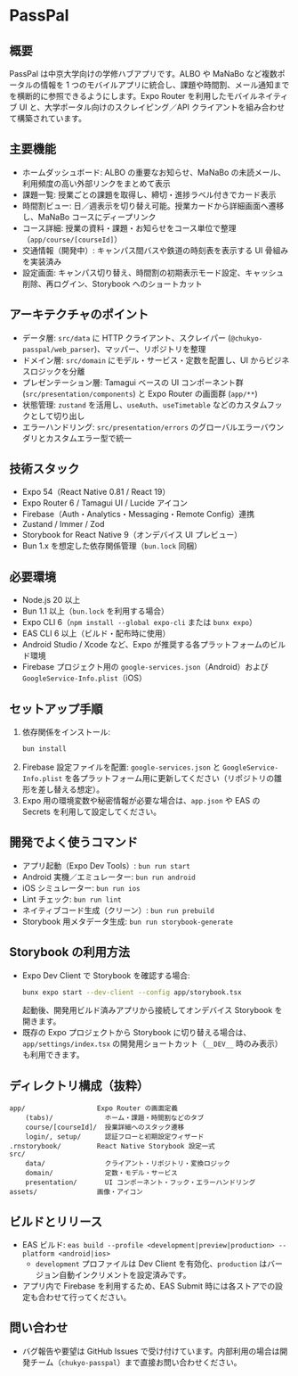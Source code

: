 # PassPal

## 概要
PassPal は中京大学向けの学修ハブアプリです。ALBO や MaNaBo など複数ポータルの情報を 1 つのモバイルアプリに統合し、課題や時間割、メール通知までを横断的に参照できるようにします。Expo Router を利用したモバイルネイティブ UI と、大学ポータル向けのスクレイピング／API クライアントを組み合わせて構築されています。

## 主要機能
- ホームダッシュボード: ALBO の重要なお知らせ、MaNaBo の未読メール、利用頻度の高い外部リンクをまとめて表示
- 課題一覧: 授業ごとの課題を取得し、締切・進捗ラベル付きでカード表示
- 時間割ビュー: 日／週表示を切り替え可能。授業カードから詳細画面へ遷移し、MaNaBo コースにディープリンク
- コース詳細: 授業の資料・課題・お知らせをコース単位で整理（`app/course/[courseId]`）
- 交通情報（開発中）: キャンパス間バスや鉄道の時刻表を表示する UI 骨組みを実装済み
- 設定画面: キャンパス切り替え、時間割の初期表示モード設定、キャッシュ削除、再ログイン、Storybook へのショートカット

## アーキテクチャのポイント
- データ層: `src/data` に HTTP クライアント、スクレイパー (`@chukyo-passpal/web_parser`)、マッパー、リポジトリを整理
- ドメイン層: `src/domain` にモデル・サービス・定数を配置し、UI からビジネスロジックを分離
- プレゼンテーション層: Tamagui ベースの UI コンポーネント群 (`src/presentation/components`) と Expo Router の画面群 (`app/**`)
- 状態管理: `zustand` を活用し、`useAuth`、`useTimetable` などのカスタムフックとして切り出し
- エラーハンドリング: `src/presentation/errors` のグローバルエラーバウンダリとカスタムエラー型で統一

## 技術スタック
- Expo 54（React Native 0.81 / React 19）
- Expo Router 6 / Tamagui UI / Lucide アイコン
- Firebase（Auth・Analytics・Messaging・Remote Config）連携
- Zustand / Immer / Zod
- Storybook for React Native 9（オンデバイス UI プレビュー）
- Bun 1.x を想定した依存関係管理（`bun.lock` 同梱）

## 必要環境
- Node.js 20 以上
- Bun 1.1 以上（`bun.lock` を利用する場合）
- Expo CLI 6（`npm install --global expo-cli` または `bunx expo`）
- EAS CLI 6 以上（ビルド・配布時に使用）
- Android Studio / Xcode など、Expo が推奨する各プラットフォームのビルド環境
- Firebase プロジェクト用の `google-services.json`（Android）および `GoogleService-Info.plist`（iOS）

## セットアップ手順
1. 依存関係をインストール:
	 ```bash
	 bun install
	 ```
2. Firebase 設定ファイルを配置: `google-services.json` と `GoogleService-Info.plist` を各プラットフォーム用に更新してください（リポジトリの雛形を差し替える想定）。
3. Expo 用の環境変数や秘密情報が必要な場合は、`app.json` や EAS の Secrets を利用して設定してください。

## 開発でよく使うコマンド
- アプリ起動（Expo Dev Tools）: `bun run start`
- Android 実機／エミュレーター: `bun run android`
- iOS シミュレーター: `bun run ios`
- Lint チェック: `bun run lint`
- ネイティブコード生成（クリーン）: `bun run prebuild`
- Storybook 用メタデータ生成: `bun run storybook-generate`

## Storybook の利用方法
- Expo Dev Client で Storybook を確認する場合:
	```bash
	bunx expo start --dev-client --config app/storybook.tsx
	```
	起動後、開発用ビルド済みアプリから接続してオンデバイス Storybook を開きます。
- 既存の Expo プロジェクトから Storybook に切り替える場合は、`app/settings/index.tsx` の開発用ショートカット（`__DEV__` 時のみ表示）も利用できます。

## ディレクトリ構成（抜粋）
```text
app/                  Expo Router の画面定義
	(tabs)/             ホーム・課題・時間割などのタブ
	course/[courseId]/  授業詳細へのスタック遷移
	login/, setup/      認証フローと初期設定ウィザード
.rnstorybook/         React Native Storybook 設定一式
src/
	data/               クライアント・リポジトリ・変換ロジック
	domain/             定数・モデル・サービス
	presentation/       UI コンポーネント・フック・エラーハンドリング
assets/               画像・アイコン
```

## ビルドとリリース
- EAS ビルド: `eas build --profile <development|preview|production> --platform <android|ios>`
	- `development` プロファイルは Dev Client を有効化、`production` はバージョン自動インクリメントを設定済みです。
- アプリ内で Firebase を利用するため、EAS Submit 時には各ストアでの設定も合わせて行ってください。

## 問い合わせ
- バグ報告や要望は GitHub Issues で受け付けています。内部利用の場合は開発チーム（`chukyo-passpal`）まで直接お問い合わせください。

